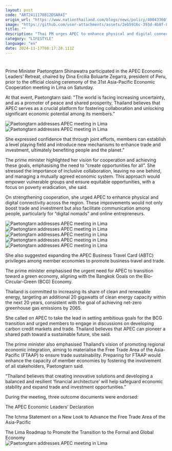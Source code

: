 ```yaml
---
layout: post
code: "ART2411170812DSAR4I"
origin_url: "https://www.nationthailand.com/blogs/news/policy/40043360"
image: "https://github.com/user-attachments/assets/2eb5916c-393d-4b8f-8fed-6e0f0d50b9bd"
title: ""
description: "Thai PM urges APEC to enhance physical and digital connectivity across region"
category: "LIFESTYLE"
language: "en"
date: 2024-11-17T08:17:28.111Z
---
```


# 









Prime Minister Paetongtarn Shinawatra participated in the APEC Economic Leaders’ Retreat, chaired by Dina Ercilia Boluarte Zegarra, president of Peru, prior to the official closing ceremony of the 31st Asia-Pacific Economic Cooperation meeting in Lima on Saturday.

At that event, Paetongtarn said: "The world is facing increasing uncertainty, and as a promoter of peace and shared prosperity, Thailand believes that APEC serves as a crucial platform for fostering collaboration and unlocking significant economic potential among its members.”

   ![Paetongtarn addresses APEC meeting in Lima](https://github.com/user-attachments/assets/2957d9d2-2c68-4e94-aadc-9c5a31224779)  ![Paetongtarn addresses APEC meeting in Lima](https://media.nationthailand.com/uploads/images/contents/w1024/2024/11/FmXLae3qVwourUDQrJwt.webp?x-image-process=style/lg-webp)

She expressed confidence that through joint efforts, members can establish a level playing field and introduce new mechanisms to enhance trade and investment, ultimately benefiting people and the planet.”

The prime minister highlighted her vision for cooperation and achieving these goals, emphasising the need to “create opportunities for all”. She stressed the importance of inclusive collaboration, leaving no one behind, and managing a mutually agreed economic system. This approach would empower vulnerable groups and ensure equitable opportunities, with a focus on poverty eradication, she said.

On strengthening cooperation, she urged APEC to enhance physical and digital connectivity across the region. These improvements would not only boost trade and investment but also facilitate communication among people, particularly for “digital nomads” and online entrepreneurs.

   ![Paetongtarn addresses APEC meeting in Lima](https://media.nationthailand.com/uploads/images/contents/w1024/2024/11/OdQryOGlIjICMiuyqz14.webp?x-image-process=style/lg-webp)  ![Paetongtarn addresses APEC meeting in Lima](https://github.com/user-attachments/assets/e3dd02e7-7938-4dfc-a6f1-05e1700ebfb8)   ![Paetongtarn addresses APEC meeting in Lima](https://media.nationthailand.com/uploads/images/contents/w1024/2024/11/XhGxXGAKNhC9VOBn0sFb.webp?x-image-process=style/lg-webp)   ![Paetongtarn addresses APEC meeting in Lima](https://media.nationthailand.com/uploads/images/contents/w1024/2024/11/vb4GZL2rmcFzh5GLM85Z.webp?x-image-process=style/lg-webp)   ![Paetongtarn addresses APEC meeting in Lima](https://github.com/user-attachments/assets/6b1fb41e-c290-41b2-92b0-bed2b84b6639)

She also suggested expanding the APEC Business Travel Card (ABTC) privileges among member economies to promote business travel and trade.

The prime minister emphasised the urgent need for APEC to transition toward a green economy, aligning with the Bangkok Goals on the Bio-Circular-Green (BCG) Economy.

Thailand is committed to increasing its share of clean and renewable energy, targeting an additional 20 gigawatts of clean energy capacity within the next 20 years, consistent with the goal of achieving net-zero greenhouse gas emissions by 2065.

She called on APEC to take the lead in setting ambitious goals for the BCG transition and urged members to engage in discussions on developing carbon credit markets and trade. Thailand believes that APEC can pioneer a shared path toward a sustainable future, she said.

The prime minister also emphasised Thailand’s vision of promoting regional economic integration, aiming to materialise the Free Trade Area of the Asia-Pacific (FTAAP) to ensure trade sustainability. Preparing for FTAAP would enhance the capacity of member economies by fostering the involvement of all stakeholders, Paetongtarn said.

“Thailand believes that creating innovative solutions and developing a balanced and resilient ‘financial architecture’ will help safeguard economic stability and expand trade and investment opportunities.”

During the meeting, three outcome documents were endorsed:

The APEC Economic Leaders’ Declaration

The Ichma Statement on a New Look to Advance the Free Trade Area of the Asia-Pacific

The Lima Roadmap to Promote the Transition to the Formal and Global Economy  
  ![Paetongtarn addresses APEC meeting in Lima](https://github.com/user-attachments/assets/c4f51a9d-8fe3-4eb0-9031-08afede0a2f7)